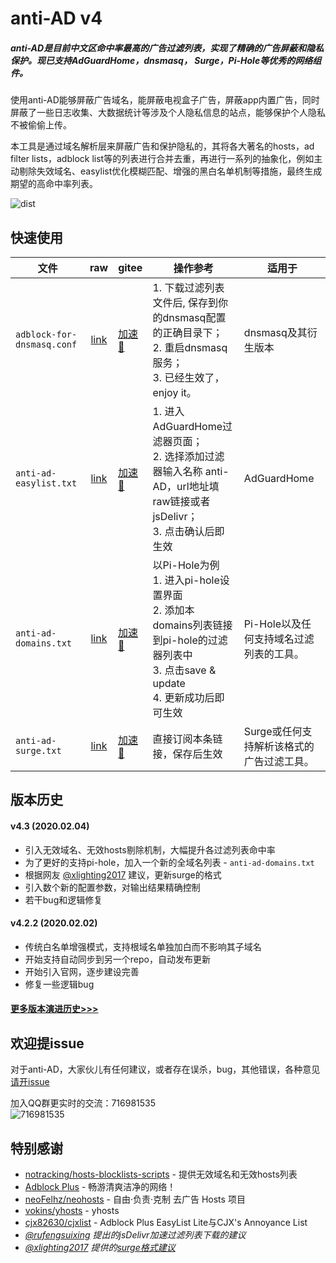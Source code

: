 # anti-AD v4

##### anti-AD是目前中文区命中率最高的广告过滤列表，实现了精确的广告屏蔽和隐私保护。现已支持AdGuardHome，dnsmasq， Surge，Pi-Hole等优秀的网络组件。

使用anti-AD能够屏蔽广告域名，能屏蔽电视盒子广告，屏蔽app内置广告，同时屏蔽了一些日志收集、大数据统计等涉及个人隐私信息的站点，能够保护个人隐私不被偷偷上传。

本工具是通过域名解析层来屏蔽广告和保护隐私的，其将各大著名的hosts，ad filter lists，adblock list等的列表进行合并去重，再进行一系列的抽象化，例如主动剔除失效域名、easylist优化模糊匹配、增强的黑白名单机制等措施，最终生成期望的高命中率列表。

![dist](https://github.com/privacy-protection-tools/anti-AD/workflows/sync%20list%20to%20dist/badge.svg)

## 快速使用

| 文件 	| raw 	| gitee 	| 操作参考 	| 适用于 	|
| --------------------------------	|:------------------:	| -------- | -------------------------------------------------------------------------------------------------------------------------------------------	|---------------------------------------------	|
| `adblock-for-dnsmasq.conf` 	| [link](https://raw.githubusercontent.com/privacy-protection-tools/anti-AD/master/adblock-for-dnsmasq.conf) 	| [加速🚀](https://gitee.com/privacy-protection-tools/anti-ad/raw/master/dnsmasq.conf) 	| 1. 下载过滤列表文件后, 保存到你的dnsmasq配置的正确目录下；<br>2. 重启dnsmasq服务；<br>3. 已经生效了，enjoy it。 	| dnsmasq及其衍生版本 	|
| `anti-ad-easylist.txt` 	| [link](https://raw.githubusercontent.com/privacy-protection-tools/anti-AD/master/anti-ad-easylist.txt) 	| [加速🚀](https://gitee.com/privacy-protection-tools/anti-ad/raw/master/easylist.txt) 	| 1. 进入AdGuardHome过滤器页面；<br>2. 选择添加过滤器输入名称 anti-AD，url地址填raw链接或者jsDelivr；<br>3. 点击确认后即生效 	| AdGuardHome 	|
| `anti-ad-domains.txt` 	| [link](https://raw.githubusercontent.com/privacy-protection-tools/anti-AD/master/anti-ad-domains.txt) 	| [加速🚀](https://gitee.com/privacy-protection-tools/anti-ad/raw/master/domains.txt) 	| 以Pi-Hole为例<br>1. 进入pi-hole设置界面<br>2. 添加本domains列表链接到pi-hole的过滤器列表中<br>3. 点击save & update<br>4. 更新成功后即可生效 	| Pi-Hole以及任何支持域名过滤列表的工具。 	|
| `anti-ad-surge.txt` 	| [link](https://raw.githubusercontent.com/privacy-protection-tools/anti-AD/master/anti-ad-surge.txt) 	| [加速🚀](https://gitee.com/privacy-protection-tools/anti-ad/raw/master/surge.txt) 	| 直接订阅本条链接，保存后生效 	| Surge或任何支持解析该格式的广告过滤工具。 	|

## 版本历史


#### v4.3 (2020.02.04)
- 引入无效域名、无效hosts剔除机制，大幅提升各过滤列表命中率
- 为了更好的支持pi-hole，加入一个新的全域名列表 - `anti-ad-domains.txt`
- 根据网友 [@xlighting2017](https://github.com/privacy-protection-tools/anti-AD/issues/29) 建议，更新surge的格式
- 引入数个新的配置参数，对输出结果精确控制
- 若干bug和逻辑修复

#### v4.2.2 (2020.02.02)

- 传统白名单增强模式，支持根域名单独加白而不影响其子域名
- 开始支持自动同步到另一个repo，自动发布更新
- 开始引入官网，逐步建设完善
- 修复一些逻辑bug

#### [更多版本演进历史>>>](https://github.com/privacy-protection-tools/anti-AD/blob/master/changelog.md)

## 欢迎提issue

对于anti-AD，大家伙儿有任何建议，或者存在误杀，bug，其他错误，各种意见 [请开issue](https://github.com/privacy-protection-tools/anti-AD/issues/new/choose)

加入QQ群更实时的交流：716981535 <br>
![716981535](https://user-images.githubusercontent.com/1243610/73809320-de535780-480d-11ea-82f5-15d4c3ccb0c0.png)

## 特别感谢

- [notracking/hosts-blocklists-scripts](https://github.com/notracking/hosts-blocklists-scripts) - 提供无效域名和无效hosts列表
- [Adblock Plus](https://adblockplus.org/) - 畅游清爽洁净的网络！
- [neoFelhz/neohosts](https://github.com/neoFelhz/neohosts) - 自由·负责·克制 去广告 Hosts 项目
- [vokins/yhosts](https://github.com/vokins/yhosts) - yhosts
- [cjx82630/cjxlist](https://github.com/cjx82630/cjxlist) - Adblock Plus EasyList Lite与CJX's Annoyance List
- _[@rufengsuixing](https://github.com/rufengsuixing) 提出的jsDelivr加速过滤列表下载的建议_
- _[@xlighting2017](https://github.com/xlighting2017) 提供的[surge格式建议](https://github.com/privacy-protection-tools/anti-AD/issues/29)_

